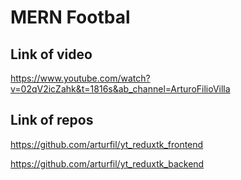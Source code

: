 # MERN Footbal

## Link of video

https://www.youtube.com/watch?v=02qV2icZahk&t=1816s&ab_channel=ArturoFilioVilla

## Link of repos

https://github.com/arturfil/yt_reduxtk_frontend

https://github.com/arturfil/yt_reduxtk_backend
